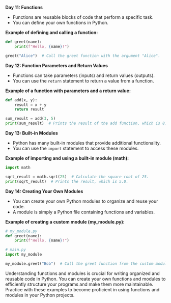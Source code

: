 **Day 11: Functions**
- Functions are reusable blocks of code that perform a specific task.
- You can define your own functions in Python.


**Example of defining and calling a function:**
```python
def greet(name):
    print(f"Hello, {name}!")

greet("Alice")  # Call the greet function with the argument "Alice".
```

**Day 12: Function Parameters and Return Values**
- Functions can take parameters (inputs) and return values (outputs).
- You can use the `return` statement to return a value from a function.

**Example of a function with parameters and a return value:**
```python
def add(x, y):
    result = x + y
    return result

sum_result = add(3, 5)
print(sum_result)  # Prints the result of the add function, which is 8.
```

**Day 13: Built-in Modules**
- Python has many built-in modules that provide additional functionality.
- You can use the `import` statement to access these modules.

**Example of importing and using a built-in module (math):**
```python
import math

sqrt_result = math.sqrt(25)  # Calculate the square root of 25.
print(sqrt_result)  # Prints the result, which is 5.0.
```

**Day 14: Creating Your Own Modules**
- You can create your own Python modules to organize and reuse your code.
- A module is simply a Python file containing functions and variables.

**Example of creating a custom module (my_module.py):**
```python
# my_module.py
def greet(name):
    print(f"Hello, {name}!")

# main.py
import my_module

my_module.greet("Bob")  # Call the greet function from the custom module.
```

Understanding functions and modules is crucial for writing organized and reusable code in Python. You can create your own functions and modules to efficiently structure your programs and make them more maintainable. Practice with these examples to become proficient in using functions and modules in your Python projects.
